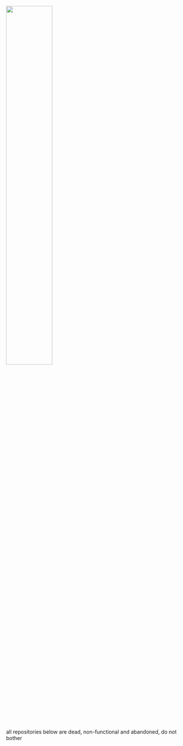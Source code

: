 <img src="https://github.com/user-attachments/assets/de33a1a7-77dd-427b-9036-3ddbdd859088" width=50%><br>

all repositories below are dead, non-functional and abandoned, do not bother
